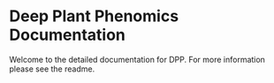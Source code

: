 # Deep Plant Phenomics Documentation

Welcome to the detailed documentation for DPP. For more information please see the readme.